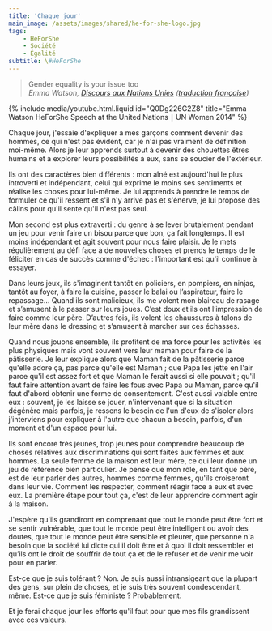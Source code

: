 ```yaml
---
title: 'Chaque jour'
main_image: /assets/images/shared/he-for-she-logo.jpg
tags:
    - HeForShe
    - Société
    - Égalité
subtitle: \#HeForShe
---
```


> Gender equality is your issue too  
>  <cite>Emma Watson, [Discours aux Nations Unies](https://www.youtube.com/watch?v=Q0Dg226G2Z8)
> ([traduction française](http://www.unwomen.org/fr/news/stories/2014/9/emma-watson-gender-equality-is-your-issue-too))</cite>

<!-- more -->

{% include media/youtube.html.liquid id="Q0Dg226G2Z8" title="Emma Watson HeForShe Speech at the United Nations &mid; UN Women 2014" %}

Chaque jour, j'essaie d'expliquer à mes garçons comment devenir des hommes, ce
qui n'est pas évident, car je n'ai pas vraiment de définition moi-même. Alors je
leur apprends surtout à devenir des chouettes êtres humains et à explorer leurs
possibilités à eux, sans se soucier de l'extérieur.

Ils ont des caractères bien différents&nbsp;: mon aîné est aujourd'hui le plus
introverti et indépendant, celui qui exprime le moins ses sentiments et réalise
les choses pour lui-même. Je lui apprends à prendre le temps de formuler ce
qu'il ressent et s'il n'y arrive pas et s'énerve, je lui propose des câlins pour
qu'il sente qu'il n'est pas seul.

Mon second est plus extraverti&nbsp;: du genre à se lever brutalement pendant un
jeu pour venir faire un bisou parce que bon, ça fait longtemps. Il est moins
indépendant et agit souvent pour nous faire plaisir. Je le mets régulièrement au
défi face à de nouvelles choses et prends le temps de le féliciter en cas de
succès comme d'échec&nbsp;: l'important est qu'il continue à essayer.

Dans leurs jeux, ils s'imaginent tantôt en policiers, en pompiers, en ninjas,
tantôt au foyer, à faire la cuisine, passer le balai ou l’aspirateur, faire le
repassage… Quand ils sont malicieux, ils me volent mon blaireau de rasage et
s’amusent à le passer sur leurs joues. C’est doux et ils ont l’impression de
faire comme leur père. D’autres fois, ils volent les chaussures à talons de leur
mère dans le dressing et s’amusent à marcher sur ces échasses.

Quand nous jouons ensemble, ils profitent de ma force pour les activités les
plus physiques mais vont souvent vers leur maman pour faire de la pâtisserie. Je
leur explique alors que Maman fait de la pâtisserie parce qu'elle adore ça, pas
parce qu'elle est Maman ; que Papa les jette en l'air parce qu'il est assez fort
et que Maman le ferait aussi si elle pouvait ; qu'il faut faire attention avant
de faire les fous avec Papa ou Maman, parce qu'il faut d'abord obtenir une forme
de consentement. C'est aussi valable entre eux&nbsp;: souvent, je les laisse se
jouer, n'intervenant que si la situation dégénère mais parfois, je ressens le
besoin de l'un d'eux de s'isoler alors j'interviens pour expliquer à l'autre que
chacun a besoin, parfois, d'un moment et d'un espace pour lui.

Ils sont encore très jeunes, trop jeunes pour comprendre beaucoup de choses
relatives aux discriminations qui sont faites aux femmes et aux hommes. La seule
femme de la maison est leur mère, ce qui leur donne un jeu de référence bien
particulier. Je pense que mon rôle, en tant que père, est de leur parler des
autres, hommes comme femmes, qu'ils croiseront dans leur vie. Comment les
respecter, comment réagir face à eux et avec eux. La première étape pour tout
ça, c'est de leur apprendre comment agir à la maison.

J'espère qu'ils grandiront en comprenant que tout le monde peut être fort et se
sentir vulnérable, que tout le monde peut être intelligent ou avoir des doutes,
que tout le monde peut être sensible et pleurer, que personne n'a besoin que la
société lui dicte qui il doit être et à quoi il doit ressembler et qu’ils ont le
droit de souffrir de tout ça et de le refuser et de venir me voir pour en
parler.

Est-ce que je suis tolérant&nbsp;? Non. Je suis aussi intransigeant que la
plupart des gens, sur plein de choses, et je suis très souvent condescendant,
même. Est-ce que je suis féministe&nbsp;? Probablement.

Et je ferai chaque jour les efforts qu'il faut pour que mes fils grandissent
avec ces valeurs.
